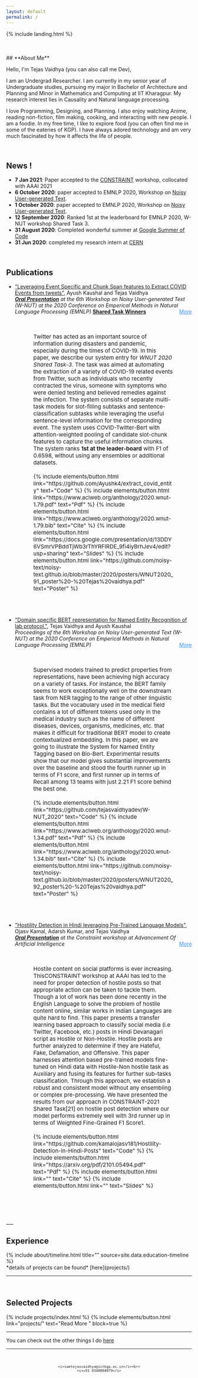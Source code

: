 ```yaml
---
layout: default
permalink: /
---
```

{% include landing.html %}

<br>
<br>
## **About Me**

Hello, I'm Tejas Vaidhya (you can also call me Dev),  

I am an Undergrad Researcher. I am currently in my senior year of Undergraduate studies, pursuing my major in Bachelor of Architecture and Planning and Minor in Mathematics and Computing at IIT Kharagpur. My research interest lies in Causality and Natural language processing. 

I love Programming, Designing, and Planning. I also enjoy watching Anime, reading non-fiction, film making, cooking, and interacting with new people. I am a foodie. In my free time, I like to explore food (you can often find me in some of the eateries of KGP). I have always adored technology and am very much fascinated by how it affects the life of people.

<br>

## **News !**

- **7 Jan 2021**: Paper accepted to the [CONSTRAINT](https://constraint-shared-task-2021.github.io/) workshop, collocated with AAAI 2021
- **6 October 2020**: paper accepted to EMNLP 2020, Workshop on [Noisy User-generated Text](http://noisy-text.github.io/2020/).
- **1 October 2020**: paper accepted to EMNLP 2020, Workshop on [Noisy User-generated Text](http://noisy-text.github.io/2020/).
- **12 September 2020**: Ranked 1st at the leaderboard for EMNLP 2020, W-NUT workshop Shared Task 3.
- **31 August 2020**: Completed wonderful summer at [Google Summer of Code](https://summerofcode.withgoogle.com/archive/2020/projects/4810193256316928/)
- **31 Jun 2020**: completed my research intern at [CERN](https://home.cern/) 


<br>


## **Publications**

<ul>

<li><a target="_blank" href="https://www.aclweb.org/anthology/2020.wnut-1.79.pdf">
          "Leveraging Event Specific and Chunk Span features to Extract COVID Events from tweets"</a>, Ayush Kaushal and Tejas Vaidhya <br>
          <i> <b><u>Oral Presentation</u></b> at the 6th Workshop on Noisy User-generated Text (W-NUT) at the 2020 Conference on Emperical Methods in Natural Language Processing (EMNLP)</i> <u><b>Shared Task Winners</b></u><a style="float:right; color:#3491fe;" data-toggle="collapse" data-target="#covid"><u>More</u> </a>
  </li>
    <div id="covid" class="collapse" style="font-size:15px;margin:50px">Twitter has acted as an important source of information during disasters and pandemic, especially during the times of COVID-19. In this paper, we describe our system entry for <i>WNUT 2020 Shared Task-3</i>. The task was aimed at automating the extraction of a variety of COVID-19 related events from Twitter, such as individuals who recently contracted the virus, someone with symptoms who were denied testing and believed remedies against the infection. The system consists of separate multi-task models for slot-filling subtasks and sentence-classification subtasks while leveraging the useful sentence-level information for the corresponding event. The system uses COVID-Twitter-Bert with attention-weighted pooling of candidate slot-chunk features to capture the useful information chunks. The system ranks <b>1st at the leader-board</b> with F1 of 0.6598, without using any ensembles or additional datasets. <br> <br>
      {% include elements/button.html link="https://github.com/Ayushk4/extract_covid_entity" text="Code" %} {% include elements/button.html link="https://www.aclweb.org/anthology/2020.wnut-1.79.pdf" text="Pdf" %} {% include elements/button.html link="https://www.aclweb.org/anthology/2020.wnut-1.79.bib" text="Cite" %} {% include elements/button.html link="https://docs.google.com/presentation/d/13DDY6VSmrVPBddTjWb3rThYRFlRDE_9fi4iyBrhJev4/edit?usp=sharing" text="Slides" %} {% include elements/button.html link="https://github.com/noisy-text/noisy-text.github.io/blob/master/2020/posters/WNUT2020_91_poster%20-%20Tejas%20vaidhya.pdf" text="Poster" %}
  </div>
    <br>

<li><a target="_blank" href="https://www.aclweb.org/anthology/2020.wnut-1.34.pdf">
          "Domain specific BERT representation for Named Entity Recognition of lab protocol."</a>, Tejas Vaidhya and Ayush Kaushal <br>
          <i> Proceedings of the 6th Workshop on Noisy User-generated Text (W-NUT) at the 2020 Conference on Emperical Methods in Natural Language Processing (EMNLP) </i> <a style="float:right;color:#3491fe" data-toggle="collapse" data-target="#wetlab"><u>More</u></a>
  </li>
    <div id="wetlab" class="collapse" style="font-size:15px;margin:50px">
    <!-- <br>
    <div align="center">
        <img id="mobile-img" src="../images/Bio-BERT.png" width="50%" border="0" height="50%" alt=""><br>
        </div> -->
        Supervised models trained to predict properties from representations, have been achieving high accuracy on a variety of tasks. For instance, the BERT family seems to work exceptionally well on the downstream task from NER tagging to the range of other linguistic tasks. But the vocabulary used in the medical field contains a lot of different tokens used only in the medical industry such as the name of different diseases, devices, organisms, medicines, etc. that makes it difficult for traditional BERT model to create contextualized embedding. In this paper, we are going to illustrate the System for Named Entity Tagging based on Bio-Bert. Experimental results show that our model gives substantial improvements over the baseline and stood the fourth runner up in terms of F1 score, and first runner up in terms of Recall among 13 teams with just 2.21 F1 score behind the best one.
        <br> <br>
        {% include elements/button.html link="https://github.com/tejasvaidhyadev/W-NUT_2020" text="Code" %} {% include elements/button.html link="https://www.aclweb.org/anthology/2020.wnut-1.34.pdf" text="Pdf" %} {% include elements/button.html link="https://www.aclweb.org/anthology/2020.wnut-1.34.bib" text="Cite" %} {% include elements/button.html link="https://github.com/noisy-text/noisy-text.github.io/blob/master/2020/posters/WNUT2020_92_poster%20-%20Tejas%20vaidhya.pdf" text="Poster" %}
    </div>
    <br>

<li><a target="_blank" href="https://arxiv.org/pdf/2101.05494.pdf">
          "Hostility Detection in Hindi leveraging Pre-Trained Language Models"</a>, Ojasv Kamal, Adarsh Kumar, and Tejas Vaidhya <br>
          <i> <b><u>Oral Presentation</u></b> at the Constraint workshop at Advancement Of Artificial Intelligence</i> <a style="float:right; color:#3491fe;" data-toggle="collapse" data-target="#fakenews"><u>More</u> </a>
  </li>
    <div id="fakenews" class="collapse" style="font-size:15px;margin:50px">Hostile content on social platforms is ever increasing. ThisCONSTRAINT workshop at AAAI
has led to the need for proper detection of hostile posts so that appropriate action can be taken to tackle them. Though a lot of work has been
done recently in the English Language to solve the problem of hostile
content online, similar works in Indian Languages are quite hard to find.
This paper presents a transfer learning based approach to classify social
media (i.e Twitter, Facebook, etc.) posts in Hindi Devanagari script as
Hostile or Non-Hostile. Hostile posts are further analyzed to determine
if they are Hateful, Fake, Defamation, and Offensive. This paper harnesses attention based pre-trained models fine-tuned on Hindi data with
Hostile-Non hostile task as Auxiliary and fusing its features for further
sub-tasks classification. Through this approach, we establish a robust and
consistent model without any ensembling or complex pre-processing. We
have presented the results from our approach in CONSTRAINT-2021
Shared Task[21] on hostile post detection where our model performs extremely well with 3rd runner up in terms of Weighted Fine-Grained
F1 Score1. <br> <br>
      {% include elements/button.html link="https://github.com/kamalojasv181/Hostility-Detection-in-Hindi-Posts" text="Code" %} {% include elements/button.html link="https://arxiv.org/pdf/2101.05494.pdf" text="Pdf" %} {% include elements/button.html link="" text="Cite" %} {% include elements/button.html link="" text="Slides" %} 
  </div>
    <br>


</ul>
___
<br>

## **Experience**
<div class="row">
{% include about/timeline.html title="" source=site.data.education-timeline %}
</div >
*details of projects can be found* [here](projects/)  

___
<br>

## **Selected Projects**      

{% include projects/index.html %}
{% include elements/button.html link="projects/" text="Read More " block=true %}

___

You can check out the other things I do [here](Random/)

___

<br>
<div align="center" style="font-size: 80%">

	<i>iamtejasvaidhya@iitkgp.ac.in</i><br>
	<i>+91 9340004079</i>
</div>

